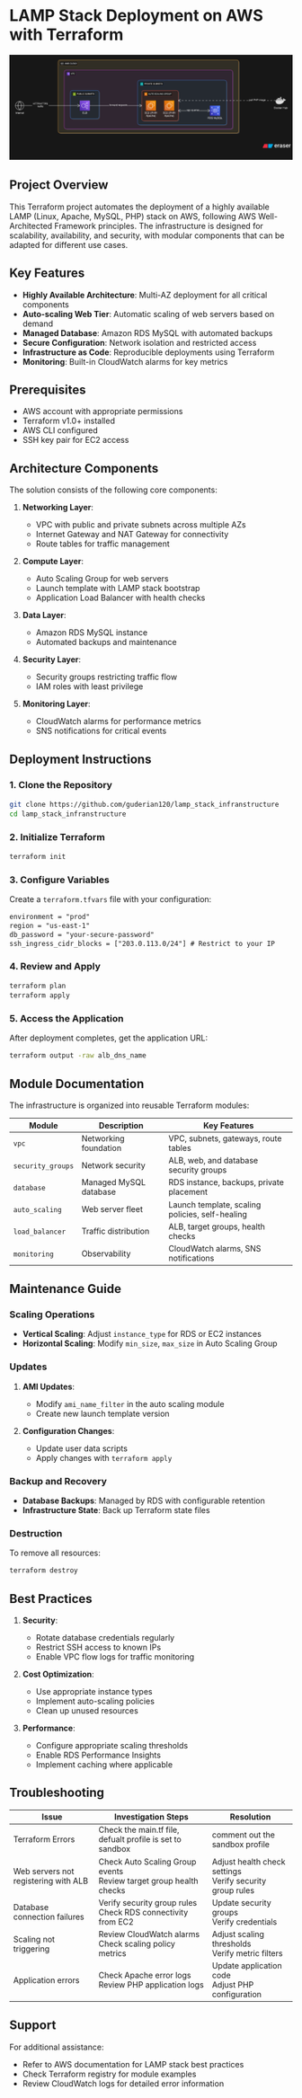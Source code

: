 # LAMP Stack Deployment on AWS with Terraform

![Architecture](media/lampstack_design.png)

## Project Overview

This Terraform project automates the deployment of a highly available LAMP (Linux, Apache, MySQL, PHP) stack on AWS, following AWS Well-Architected Framework principles. The infrastructure is designed for scalability, availability, and security, with modular components that can be adapted for different use cases.

## Key Features

- **Highly Available Architecture**: Multi-AZ deployment for all critical components
- **Auto-scaling Web Tier**: Automatic scaling of web servers based on demand
- **Managed Database**: Amazon RDS MySQL with automated backups
- **Secure Configuration**: Network isolation and restricted access
- **Infrastructure as Code**: Reproducible deployments using Terraform
- **Monitoring**: Built-in CloudWatch alarms for key metrics

## Prerequisites

- AWS account with appropriate permissions
- Terraform v1.0+ installed
- AWS CLI configured
- SSH key pair for EC2 access

## Architecture Components

The solution consists of the following core components:

1. **Networking Layer**:
   - VPC with public and private subnets across multiple AZs
   - Internet Gateway and NAT Gateway for connectivity
   - Route tables for traffic management

2. **Compute Layer**:
   - Auto Scaling Group for web servers
   - Launch template with LAMP stack bootstrap
   - Application Load Balancer with health checks

3. **Data Layer**:
   - Amazon RDS MySQL instance
   - Automated backups and maintenance

4. **Security Layer**:
   - Security groups restricting traffic flow
   - IAM roles with least privilege

5. **Monitoring Layer**:
   - CloudWatch alarms for performance metrics
   - SNS notifications for critical events

## Deployment Instructions

### 1. Clone the Repository

```bash
git clone https://github.com/guderian120/lamp_stack_infranstructure
cd lamp_stack_infranstructure
```

### 2. Initialize Terraform

```bash
terraform init
```

### 3. Configure Variables

Create a `terraform.tfvars` file with your configuration:

```hcl
environment = "prod"
region = "us-east-1"
db_password = "your-secure-password"
ssh_ingress_cidr_blocks = ["203.0.113.0/24"] # Restrict to your IP
```

### 4. Review and Apply

```bash
terraform plan
terraform apply
```

### 5. Access the Application

After deployment completes, get the application URL:

```bash
terraform output -raw alb_dns_name
```

## Module Documentation

The infrastructure is organized into reusable Terraform modules:

| Module | Description | Key Features |
|--------|-------------|--------------|
| `vpc` | Networking foundation | VPC, subnets, gateways, route tables |
| `security_groups` | Network security | ALB, web, and database security groups |
| `database` | Managed MySQL database | RDS instance, backups, private placement |
| `auto_scaling` | Web server fleet | Launch template, scaling policies, self-healing |
| `load_balancer` | Traffic distribution | ALB, target groups, health checks |
| `monitoring` | Observability | CloudWatch alarms, SNS notifications |

## Maintenance Guide

### Scaling Operations

- **Vertical Scaling**: Adjust `instance_type` for RDS or EC2 instances
- **Horizontal Scaling**: Modify `min_size`, `max_size` in Auto Scaling Group

### Updates

1. **AMI Updates**:
   - Modify `ami_name_filter` in the auto scaling module
   - Create new launch template version

2. **Configuration Changes**:
   - Update user data scripts
   - Apply changes with `terraform apply`

### Backup and Recovery

- **Database Backups**: Managed by RDS with configurable retention
- **Infrastructure State**: Back up Terraform state files

### Destruction

To remove all resources:

```bash
terraform destroy
```

## Best Practices

1. **Security**:
   - Rotate database credentials regularly
   - Restrict SSH access to known IPs
   - Enable VPC flow logs for traffic monitoring

2. **Cost Optimization**:
   - Use appropriate instance types
   - Implement auto-scaling policies
   - Clean up unused resources

3. **Performance**:
   - Configure appropriate scaling thresholds
   - Enable RDS Performance Insights
   - Implement caching where applicable

## Troubleshooting

| Issue | Investigation Steps | Resolution |
|-------|----------------------|------------|
| Terraform Errors | Check the main.tf file, defualt profile is set to sandbox | comment out the sandbox profile |
| Web servers not registering with ALB | Check Auto Scaling Group events<br>Review target group health checks | Adjust health check settings<br>Verify security group rules |
| Database connection failures | Verify security group rules<br>Check RDS connectivity from EC2 | Update security groups<br>Verify credentials |
| Scaling not triggering | Review CloudWatch alarms<br>Check scaling policy metrics | Adjust scaling thresholds<br>Verify metric filters |
| Application errors | Check Apache error logs<br>Review PHP application logs | Update application code<br>Adjust PHP configuration |


## Support

For additional assistance:
- Refer to AWS documentation for LAMP stack best practices
- Check Terraform registry for module examples
- Review CloudWatch logs for detailed error information

